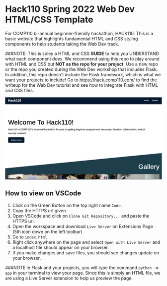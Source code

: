 # Hack110 Spring 2022 Web Dev HTML/CSS Template

For COMP110 bi-annual beginner-friendly hackathon, HACK110. This is a basic website that highlights fundamental HTML and CSS styling components to help students taking the Web Dev track.

###NOTE:
This is soley a HTML and CSS **GUIDE** to help you UNDERSTAND what each component does. We recommend using this repo to play around with HTML and CSS but **NOT as the repo for your project**. Use a new repo or the repo you created during the Web Dev workshop that includes Flask. In addition, this repo doesn't include the Flask framework, which is what we want your projects to include! Go to https://hack.comp110.com/ to find the writeup for the Web Dev tutorial and see how to integrate Flask with HTML and CSS files.

![](images/hack110-website.png)

## How to view on VSCode

1. Click on the Green Button on the top right name `Code`.
2. Copy the HTTPS url given
3. Open VSCode and click on `Clone Git Repository...` and paste the HTTPS url.
4. Open the workspace and download `Live Server` on Extensions Page (5th icon down on the left toolbar)
5. Go to `index.html`
6. Right click anywhere on the page and select `Open with Live Server` and a localhost file should appear on your browser.
7. If you make changes and save files, you should see changes update on your browser.

###NOTE
In Flask and your projects, you will type the command `python -m app` in your terminal to view your page. Since this is simply an HTML file, we are using a Live Server extension to help us preview the page.
